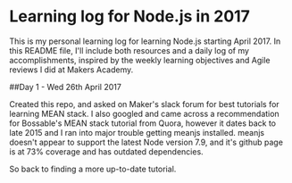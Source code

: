# Learning log for Node.js in 2017

This is my personal learning log for learning Node.js starting April 2017. In this README file, I'll include both resources and a daily log of my accomplishments, inspired by the weekly learning objectives and Agile reviews I did at Makers Academy.

##Day 1 - Wed 26th April 2017

Created this repo, and asked on Maker's slack forum for best tutorials for learning MEAN stack. I also googled and came across a recommendation for Bossable's MEAN stack tutorial from Quora, however it dates back to late 2015 and I ran into major trouble getting meanjs installed. meanjs doesn't appear to support the latest Node version 7.9, and it's github page is at 73% coverage and has outdated dependencies. 

So back to finding a more up-to-date tutorial.